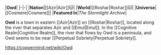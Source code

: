 |**Owd**|
|-|-|
|**Nation**|[[Azir\|Azir]]🐱︎|
|**World**|[[Roshar\|Roshar]]🐱︎|
|**Universe**|[[Cosmere\|Cosmere]]|
|**Featured In**|*The Stormlight Archive*|

**Owd** is a town in eastern [[Azir\|Azir]] on [[Roshar\|Roshar]], located along the river that separates Azir and [[Emul\|Emul]].
In the [[Cognitive Realm\|Cognitive Realm]], the river that flows by Owd is a peninsula, and Owd seems to be near [[Perpetual Sobriety\|Perpetual Sobriety]].



https://coppermind.net/wiki/Owd
